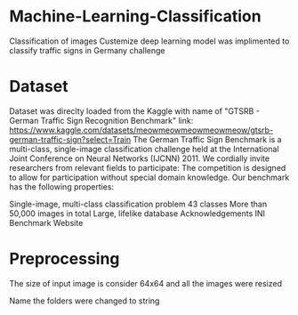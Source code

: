 # Machine-Learning-Classification
Classification of images
Custemize deep learning model was implimented to classify traffic signs in Germany challenge 

# Dataset
Dataset was direclty loaded from the Kaggle with name of "GTSRB - German Traffic Sign Recognition Benchmark" link: https://www.kaggle.com/datasets/meowmeowmeowmeowmeow/gtsrb-german-traffic-sign?select=Train
The German Traffic Sign Benchmark is a multi-class, single-image classification challenge held at the International Joint Conference on Neural Networks (IJCNN) 2011. We cordially invite researchers from relevant fields to participate: The competition is designed to allow for participation without special domain knowledge. Our benchmark has the following properties:

Single-image, multi-class classification problem
43 classes
More than 50,000 images in total
Large, lifelike database
Acknowledgements
INI Benchmark Website

# Preprocessing
The size of input image is consider 64x64 and all the images were resized

Name the folders were changed to string
